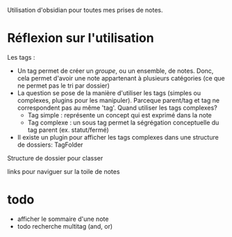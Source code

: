 
Utilisation d'obsidian pour toutes mes prises de notes.

# Réflexion sur l'utilisation

Les tags :
- Un tag permet de créer un *groupe*, ou un ensemble, de notes. Donc, cela permet d'avoir une note appartenant à plusieurs catégories (ce que ne permet pas le tri par dossier)
- La question se pose de la manière d'utiliser les tags (simples ou complexes, plugins pour les manipuler). Parceque parent/tag et tag ne correspondent pas au même 'tag'. Quand utiliser les tags complexes?
  - Tag simple : représente un concept qui est exprimé dans la note
  - Tag complexe : un sous tag permet la ségrégation conceptuelle du tag parent (ex. statut/fermé)
- Il existe un plugin pour afficher les tags complexes dans une structure de dossiers: TagFolder

Structure de dossier
	pour classer

links 
	pour naviguer sur la toile de notes
  
  
# todo
 - afficher le sommaire d'une note
 - todo recherche multitag (and, or)


	


